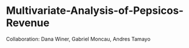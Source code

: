 # Multivariate-Analysis-of-Pepsicos-Revenue

Collaboration: Dana Winer, Gabriel Moncau, Andres Tamayo
